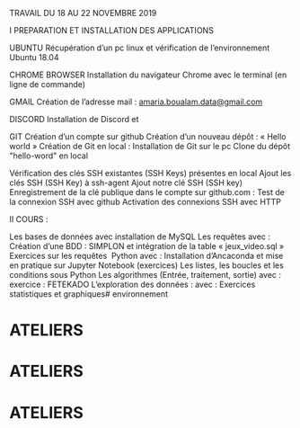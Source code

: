 TRAVAIL DU 18 AU 22 NOVEMBRE 2019


I PREPARATION ET INSTALLATION DES APPLICATIONS

UBUNTU
Récupération d’un pc linux et vérification de l’environnement Ubuntu 18.04

CHROME BROWSER
Installation du  navigateur Chrome avec le terminal (en ligne de commande)

GMAIL
Création de l’adresse mail : amaria.boualam.data@gmail.com

DISCORD
Installation de Discord et 

GIT
Création d’un compte sur github
Création d’un nouveau dépôt : « Hello world »
Création de Git en local : Installation de Git sur le pc 
Clone du dépôt "hello-word" en local

Vérification des clés SSH existantes (SSH Keys) présentes en local 
Ajout les clés SSH (SSH Key) à ssh-agent
Ajout notre clé SSH (SSH key)
Enregistrement de la clé publique dans le compte sur github.com :
Test de la connexion SSH avec github
Activation des connexions SSH avec HTTP

II COURS :

Les bases de données 
	avec installation de MySQL
Les requêtes avec :
	Création d’une BDD : SIMPLON et intégration de la table « jeux_video.sql »
	Exercices sur les requêtes 
Python avec :
	Installation d’Ancaconda et mise en pratique sur Jupyter Notebook (exercices)
	Les listes, les boucles et les conditions sous Python
Les algorithmes (Entrée, traitement, sortie) avec :
	exercice : FETEKADO
L’exploration des données : avec :
	Exercices statistiques et graphiques# environnement
# ATELIERS
# ATELIERS
# ATELIERS
